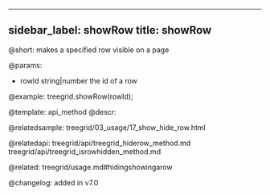 
---
sidebar_label: showRow
title: showRow
---          

@short: makes a specified row visible on a page


@params:
- rowId	    string|number   the id of a row




@example:
treegrid.showRow(rowId);


@template: api_method
@descr:


@relatedsample: treegrid/03_usage/17_show_hide_row.html

@relatedapi: 
treegrid/api/treegrid_hiderow_method.md
treegrid/api/treegrid_isrowhidden_method.md

@related: treegrid/usage.md#hidingshowingarow

@changelog:
added in v7.0

